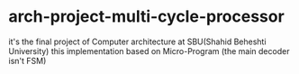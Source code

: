 # arch-project-multi-cycle-processor
it's the final project of Computer architecture at SBU(Shahid Beheshti University)
this implementation based on Micro-Program (the main decoder isn't FSM)
